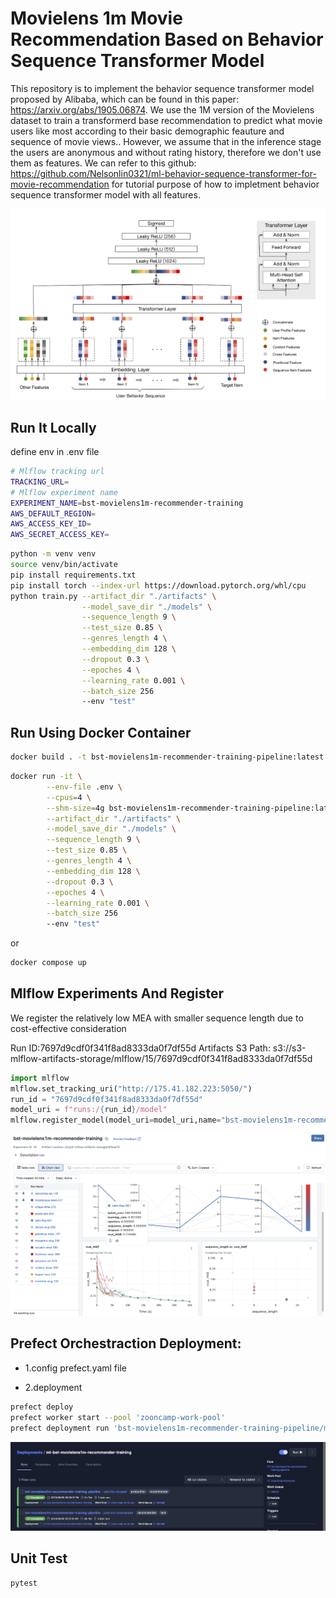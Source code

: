 # Movielens 1m Movie Recommendation Based on  Behavior Sequence Transformer Model

This repository is to implement the behavior sequence transformer model proposed by Alibaba, which can be found in this paper: https://arxiv.org/abs/1905.06874.
We use the 1M version of the Movielens dataset to train a transformerd base recommendation to predict what movie users like most according to their basic demographic feauture and sequence of movie views.. However, we assume that in the inference stage the users are anonymous and without rating history, therefore we don't use them as features. We can refer to this github: https://github.com/Nelsonlin0321/ml-behavior-sequence-transformer-for-movie-recommendation for tutorial purpose of how to impletment behavior sequence transformer model with all features.


![](images/bst.png)



## Run It Locally

define env in .env file

```sh
# Mlflow tracking url
TRACKING_URL=
# Mlflow experiment name
EXPERIMENT_NAME=bst-movielens1m-recommender-training
AWS_DEFAULT_REGION=
AWS_ACCESS_KEY_ID=
AWS_SECRET_ACCESS_KEY=
```

```sh
python -m venv venv
source venv/bin/activate
pip install requirements.txt
pip install torch --index-url https://download.pytorch.org/whl/cpu
python train.py --artifact_dir "./artifacts" \
                --model_save_dir "./models" \
                --sequence_length 9 \
                --test_size 0.85 \
                --genres_length 4 \
                --embedding_dim 128 \
                --dropout 0.3 \
                --epoches 4 \
                --learning_rate 0.001 \
                --batch_size 256
                --env "test" 
```


## Run Using Docker Container
```sh
docker build . -t bst-movielens1m-recommender-training-pipeline:latest  --platform linux/arm64/v8
```

```sh
docker run -it \
        --env-file .env \
        --cpus=4 \
        --shm-size=4g bst-movielens1m-recommender-training-pipeline:latest \
        --artifact_dir "./artifacts" \
        --model_save_dir "./models" \
        --sequence_length 9 \
        --test_size 0.85 \
        --genres_length 4 \
        --embedding_dim 128 \
        --dropout 0.3 \
        --epoches 4 \
        --learning_rate 0.001 \
        --batch_size 256
        --env "test" 
```
or 

```sh
docker compose up
```


## Mlflow Experiments And Register
We register the relatively low MEA with smaller sequence length due to cost-effective consideration

Run ID:7697d9cdf0f341f8ad8333da0f7df55d
Artifacts S3 Path: s3://s3-mlflow-artifacts-storage/mlflow/15/7697d9cdf0f341f8ad8333da0f7df55d

```python
import mlflow
mlflow.set_tracking_uri("http://175.41.182.223:5050/")
run_id = "7697d9cdf0f341f8ad8333da0f7df55d"
model_uri = f"runs:/{run_id}/model"
mlflow.register_model(model_uri=model_uri,name="bst-movielens1m-recommender-training")
```

<img src='images/mlflow.png'><img>



## Prefect Orchestraction Deployment:

- 1.config prefect.yaml file

- 2.deployment
```sh
prefect deploy
prefect worker start --pool 'zooncamp-work-pool'
prefect deployment run 'bst-movielens1m-recommender-training-pipeline/ml-bst-movielens1m-recommender-training'
```

![](images/prefect-orchestraction.png)


## Unit Test

```sh
pytest
```